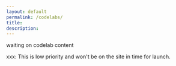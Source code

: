 ```yaml
---
layout: default
permalink: /codelabs/
title:
description:
---
```


waiting on codelab content

xxx: This is low priority and won't be on the site in time for launch.
